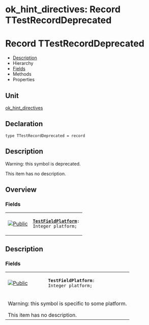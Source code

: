 # ok\_hint\_directives: Record TTestRecordDeprecated


# Record TTestRecordDeprecated
<span id="TTestRecordDeprecated"/>

- [Description](#PasDoc-Description)
- Hierarchy
- [Fields](#PasDoc-Fields)
- Methods
- Properties

<span id="PasDoc-Description"/>

## Unit


[ok\_hint\_directives](ok_hint_directives.md)


## Declaration


```type TTestRecordDeprecated = record```


## Description
<p class="hint_directive">Warning: this symbol is deprecated.</p>This item has no description.



## Overview

### Fields
<span id="PasDoc-Fields"/>


<table>
<tr>

<td>

<a href="legend.md"><img src="public.gif" alt="Public" title="Public"></img></a>
</td>

<td>

<code><strong><a href="ok_hint_directives.TTestRecordDeprecated.md#TestFieldPlatform">TestFieldPlatform</a></strong>: Integer platform;</code>
</td>
</tr>
</table>


## Description

### Fields

<table>
<tr>

<td>

<a href="legend.md"><img src="public.gif" alt="Public" title="Public"></img></a>
</td>

<td>

<span id="TestFieldPlatform"/><code><strong>TestFieldPlatform</strong>: Integer platform;</code>
</td>
</tr>
<tr><td colspan="2">

<p class="hint_directive">Warning: this symbol is specific to some platform.</p>This item has no description.



</td></tr>
</table>


